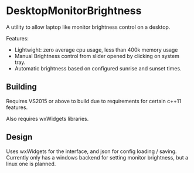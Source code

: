 # DesktopMonitorBrightness
A utility to allow laptop like monitor brightness control on a desktop. 

Features:
  - Lightwight: zero average cpu usage, less than 400k memory usage
  - Manual Brightness control from slider opened by clicking on system tray.
  - Automatic brightness based on configured sunrise and sunset times.


## Building
Requires VS2015 or above to build due to requirements for certain c++11 features.

Also requires wxWidgets libraries.

## Design
Uses wxWidgets for the interface, and json for config loading / saving.
Currently only has a windows backend for setting monitor brightness, but a linux one is planned.
